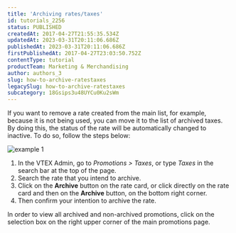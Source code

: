 ```yaml
---
title: 'Archiving rates/taxes'
id: tutorials_2256
status: PUBLISHED
createdAt: 2017-04-27T21:55:35.534Z
updatedAt: 2023-03-31T20:11:06.686Z
publishedAt: 2023-03-31T20:11:06.686Z
firstPublishedAt: 2017-04-27T23:03:50.752Z
contentType: tutorial
productTeam: Marketing & Merchandising
author: authors_3
slug: how-to-archive-ratestaxes
legacySlug: how-to-archive-ratestaxes
subcategory: 18Gsips3u48UYCu0Ku2sWm
---
```



If you want to remove a rate created from the main list, for example, because it is not being used, you can move it to the list of archived taxes. By doing this, the status of the rate will be automatically changed to inactive. To do so, follow the steps below:

![example 1](//images.ctfassets.net/alneenqid6w5/14f4EpASB8c2m2kMEcES0c/7e83ef6235c1d6bb8071fb4a2ae0dea4/example_1.png)

1. In the VTEX Admin, go to *Promotions > Taxes*, or type *Taxes* in the search bar at the top of the page.
2. Search the rate that you intend to archive.
3. Click on the **Archive** button on the rate card, or click directly on the rate card and then on the **Archive** button, on the bottom right corner.
4. Then confirm your intention to archive the rate.

In order to view all archived and non-archived promotions, click on the selection box on the right upper corner of the main promotions page.

